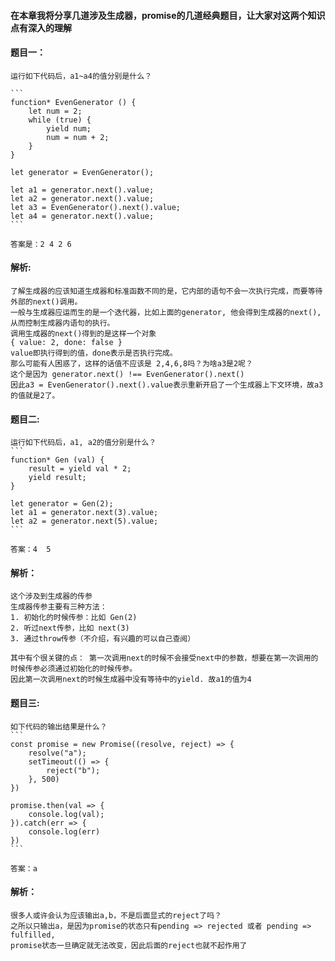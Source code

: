 #### 在本章我将分享几道涉及生成器，promise的几道经典题目，让大家对这两个知识点有深入的理解

#### 题目一：
    运行如下代码后，a1~a4的值分别是什么？

    ```
    function* EvenGenerator () {
        let num = 2;
        while (true) {
            yield num;
            num = num + 2;
        }
    }

    let generator = EvenGenerator();

    let a1 = generator.next().value;
    let a2 = generator.next().value;
    let a3 = EvenGenerator().next().value;
    let a4 = generator.next().value;
    ```

    答案是：2 4 2 6

 #### 解析:
    了解生成器的应该知道生成器和标准函数不同的是，它内部的语句不会一次执行完成，而要等待外部的next()调用。
    一般与生成器应运而生的是一个迭代器，比如上面的generator, 他会得到生成器的next(),从而控制生成器内语句的执行。
    调用生成器的next()得到的是这样一个对象
    { value: 2, done: false }
    value即执行得到的值，done表示是否执行完成。
    那么可能有人困惑了，这样的话值不应该是 2,4,6,8吗？为啥a3是2呢？
    这个是因为 generator.next() !== EvenGenerator().next()
    因此a3 = EvenGenerator().next().value表示重新开启了一个生成器上下文环境，故a3的值就是2了。

#### 题目二:
    运行如下代码后，a1, a2的值分别是什么？
    ```
    function* Gen (val) {
        result = yield val * 2;
        yield result;
    }

    let generator = Gen(2);
    let a1 = generator.next(3).value;
    let a2 = generator.next(5).value;
    ```

    答案：4  5

#### 解析：
    这个涉及到生成器的传参 
    生成器传参主要有三种方法： 
    1. 初始化的时候传参：比如 Gen(2)
    2. 听过next传参，比如 next(3)
    3. 通过throw传参（不介绍，有兴趣的可以自己查阅）

    其中有个很关键的点： 第一次调用next的时候不会接受next中的参数，想要在第一次调用的时候传参必须通过初始化的时候传参。
    因此第一次调用next的时候生成器中没有等待中的yield. 故a1的值为4

#### 题目三:
    如下代码的输出结果是什么？
    ```
    const promise = new Promise((resolve, reject) => {
        resolve("a");
        setTimeout(() => {
            reject("b");
        }, 500)
    })

    promise.then(val => {
        console.log(val);
    }).catch(err => {
        console.log(err)
    })
    ```

    答案：a

#### 解析：
    很多人或许会认为应该输出a,b，不是后面显式的reject了吗？
    之所以只输出a，是因为promise的状态只有pending => rejected 或者 pending => fulfilled,
    promise状态一旦确定就无法改变，因此后面的reject也就不起作用了

